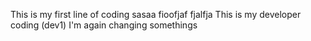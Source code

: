 This is my first line of coding
sasaa
fioofjaf
fjalfja
This is my developer coding (dev1)
I'm again changing somethings